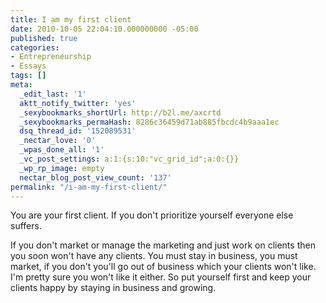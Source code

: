 ```yaml
---
title: I am my first client
date: 2010-10-05 22:04:10.000000000 -05:00
published: true
categories:
- Entrepreneurship
- Essays
tags: []
meta:
  _edit_last: '1'
  aktt_notify_twitter: 'yes'
  _sexybookmarks_shortUrl: http://b2l.me/axcrtd
  _sexybookmarks_permaHash: 8286c36459d71ab885fbcdc4b9aaa1ec
  dsq_thread_id: '152089531'
  _nectar_love: '0'
  _wpas_done_all: '1'
  _vc_post_settings: a:1:{s:10:"vc_grid_id";a:0:{}}
  _wp_rp_image: empty
  nectar_blog_post_view_count: '137'
permalink: "/i-am-my-first-client/"
---
```

You are your first client. If you don't prioritize yourself everyone else suffers.

If you don't market or manage the marketing and just work on clients then you soon won't have any clients. You must stay in business, you must market, if you don't you'll go out of business which your clients won't like. I'm pretty sure you won't like it either. So put yourself first and keep your clients happy by staying in business and growing.</p>
